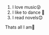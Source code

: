 <ol>
  <li>I love music😜</li>
  <li>I like to dance 💃</li>
  <li>I read novels😊</li>
</ol>
   Thats all I am🙂
